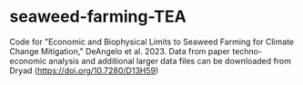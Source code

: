 # seaweed-farming-TEA
Code for "Economic and Biophysical Limits to Seaweed Farming for Climate Change Mitigation," DeAngelo et al. 2023.
Data from paper techno-economic analysis and additional larger data files can be downloaded from Dryad (https://doi.org/10.7280/D13H59)
